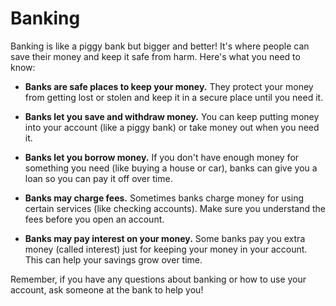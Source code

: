 # Banking

Banking is like a piggy bank but bigger and better! It's where people can save their money and keep it safe from harm. Here's what you need to know:

* **Banks are safe places to keep your money.** They protect your money from getting lost or stolen and keep it in a secure place until you need it.

* **Banks let you save and withdraw money.** You can keep putting money into your account (like a piggy bank) or take money out when you need it.

* **Banks let you borrow money.** If you don't have enough money for something you need (like buying a house or car), banks can give you a loan so you can pay it off over time.

* **Banks may charge fees.** Sometimes banks charge money for using certain services (like checking accounts). Make sure you understand the fees before you open an account.

* **Banks may pay interest on your money.** Some banks pay you extra money (called interest) just for keeping your money in your account. This can help your savings grow over time.

Remember, if you have any questions about banking or how to use your account, ask someone at the bank to help you!
